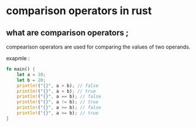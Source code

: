 



# comparison operators in rust 



## what are comparison operators ;


compearison operators are used for comparing the values of two operands.


exapmle : 

```rust
fn main() {
    let a = 10;
    let b = 20;
    println!("{}", a > b); // false
    println!("{}", a < b); // true
    println!("{}", a == b); // false
    println!("{}", a != b); // true
    println!("{}", a >= b); // false
    println!("{}", a <= b); // true
}

```
